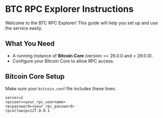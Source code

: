 # BTC RPC Explorer Instructions

Welcome to the BTC RPC Explorer! This guide will help you set up and use the service easily.

## What You Need

- A running instance of **Bitcoin Core** (version >= 26.0.0 and < 29.0.0).
- Configure your Bitcoin Core to allow RPC access.

## Bitcoin Core Setup

Make sure your `bitcoin.conf` file includes these lines:

```plaintext
server=1
rpcuser=<your_rpc_username>
rpcpassword=<your_rpc_password>
rpcallowip=127.0.0.1

